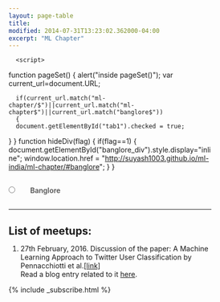 ```yaml
---
layout: page-table
title: 
modified: 2014-07-31T13:23:02.362000-04:00
excerpt: "ML Chapter"
---
```

<style>
      
*, *:before, *:after {
  margin: 0;
  padding: 0;
  box-sizing: border-box;
}
ml-chapter/
input {
  display: none;
}

label {
  display: inline-block;
  margin: 0 0 -1px;
  padding: 15px 25px;
  font-weight: 600;
  text-align: center;
  color: #555;
  border: 1px solid transparent;
}

label:before {
  font-family: fontawesome;
  font-weight: normal;
  margin-right: 10px;
}


label:hover {
  color: #888;
  cursor: pointer;
}

input:checked + label {
  color: #555;
  border: 1px solid #ddd;
  border-top: 2px solid orange;
  border-bottom: 1px solid #fff;
}
    </style>
    
      <script>
 function pageSet()
 {
      alert("inside pageSet()");
      var current_url=document.URL;
  
      if(current_url.match("ml-chapter/$")||current_url.match("ml-chapter$")||current_url.match("banglore$"))
      {
      document.getElementById("tab1").checked = true;
  }
 }
 function hideDiv(flag)
 {
   if(flag==1)
   {
     document.getElementById("banglore_div").style.display="inline";
     window.location.href = "http://suyash1003.github.io/ml-india/ml-chapter/#banglore";
   }
 }
</script>


<body>
  <input id="tab1" type="radio" name="tabs">
  <label for="tab1" >Banglore</label>

<div id="banglore_div">
<hr>
<h2>List of meetups: </h2>
<ol>
      <li>27th February, 2016. Discussion of the paper: A Machine Learning Approach to Twitter User Classification by Pennacchiotti et al.<a href="http://www.aaai.org/ocs/index.php/ICWSM/ICWSM11/paper/view/2886/3262" target="blank">[link]</a>
      <br>
      Read a blog entry related to it <a href="http://suyash1003.github.io/ml-india/ml-india-bangalore-chapter/">here</a>.
      </li>
<ol>

</div>



{% include _subscribe.html %}
</body>
